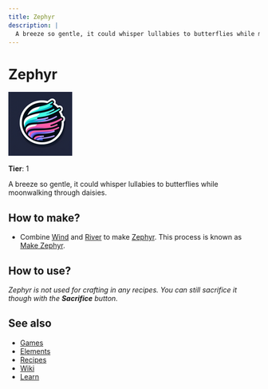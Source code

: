 ```yaml
---
title: Zephyr
description: |
  A breeze so gentle, it could whisper lullabies to butterflies while moonwalking through daisies.
---
```

# Zephyr

![](../images/item.zephyr.png)

**Tier**: 1

A breeze so gentle, it could whisper lullabies to butterflies while moonwalking through daisies.

## How to make?

* Combine [Wind](/wiki/elements/wind) and [River](/wiki/elements/river) to make [Zephyr](/wiki/elements/zephyr). This process is known as [Make Zephyr](/wiki/recipes/make-zephyr).

## How to use?

_Zephyr is not used for crafting in any recipes. You can still sacrifice it though with the **Sacrifice** button._

## See also

* [Games](/wiki/games)
* [Elements](/wiki/elements)
* [Recipes](/wiki/recipes)
* [Wiki](/wiki/index)
* [Learn](/learn/index)